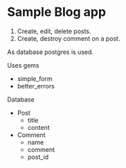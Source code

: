 # Sample Blog app

1. Create, edit, delete posts.
2. Create, destroy comment on a post.

As database postgres is used.

Uses gems

- simple_form
- better_errors

Database

- Post
  - title
  - content
- Comment
  - name
  - comment
  - post_id
